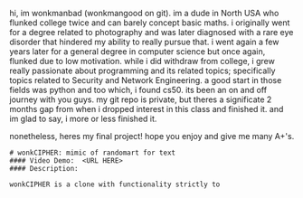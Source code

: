hi, im wonkmanbad (wonkmangood on git). im a dude in North USA who flunked college twice and can barely concept basic
maths. i originally went for a degree related to photography and was later diagnosed with a rare eye disorder that hindered
my ability to really pursue that. i went again a few years later for a general degree in computer science but once again,
flunked due to low motivation. while i did withdraw from college, i grew really passionate about programming and its related
topics; specifically topics related to Security and Network Engineering. a good start in those fields was python and too which,
i found cs50. its been an on and off journey with you guys. my git repo is private, but theres a significate 2 months gap from
when i dropped interest in this class and finished it. and im glad to say, i more or less finished it.

nonetheless, heres my final project! hope you enjoy and give me many A+'s.

    # wonkCIPHER: mimic of randomart for text
    #### Video Demo:  <URL HERE>
    #### Description:

    wonkCIPHER is a clone with functionality strictly to 